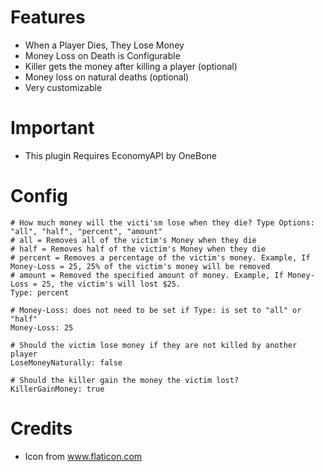# Features 
- When a Player Dies, They Lose Money
- Money Loss on Death is Configurable
- Killer gets the money after killing a player (optional)
- Money loss on natural deaths (optional)
- Very customizable
# Important
- This plugin Requires EconomyAPI by OneBone
# Config
```
# How much money will the victi'sm lose when they die? Type Options: "all", "half", "percent", "amount"
# all = Removes all of the victim's Money when they die
# half = Removes half of the victim's Money when they die  
# percent = Removes a percentage of the victim's money. Example, If Money-Loss = 25, 25% of the victim's money will be removed
# amount = Removed the specified amount of money. Example, If Money-Loss = 25, the victim's will lost $25.
Type: percent

# Money-Loss: does not need to be set if Type: is set to "all" or "half"
Money-Loss: 25

# Should the victim lose money if they are not killed by another player
LoseMoneyNaturally: false

# Should the killer gain the money the victim lost?
KillerGainMoney: true
```
# Credits
- Icon from www.flaticon.com
